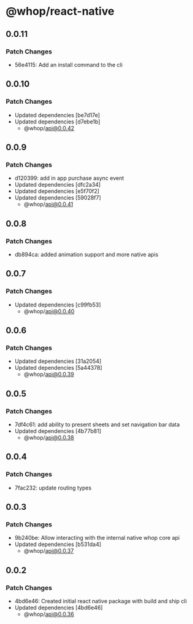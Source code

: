 # @whop/react-native

## 0.0.11

### Patch Changes

- 56e4115: Add an install command to the cli

## 0.0.10

### Patch Changes

- Updated dependencies [be7d17e]
- Updated dependencies [d7ebe1b]
  - @whop/api@0.0.42

## 0.0.9

### Patch Changes

- d120399: add in app purchase async event
- Updated dependencies [dfc2a34]
- Updated dependencies [e5f70f2]
- Updated dependencies [59028f7]
  - @whop/api@0.0.41

## 0.0.8

### Patch Changes

- db894ca: added animation support and more native apis

## 0.0.7

### Patch Changes

- Updated dependencies [c99fb53]
  - @whop/api@0.0.40

## 0.0.6

### Patch Changes

- Updated dependencies [31a2054]
- Updated dependencies [5a44378]
  - @whop/api@0.0.39

## 0.0.5

### Patch Changes

- 7df4c61: add ability to present sheets and set navigation bar data
- Updated dependencies [4b77b81]
  - @whop/api@0.0.38

## 0.0.4

### Patch Changes

- 7fac232: update routing types

## 0.0.3

### Patch Changes

- 9b240be: Allow interacting with the internal native whop core api
- Updated dependencies [b531da4]
  - @whop/api@0.0.37

## 0.0.2

### Patch Changes

- 4bd6e46: Created initial react native package with build and ship cli
- Updated dependencies [4bd6e46]
  - @whop/api@0.0.36
